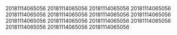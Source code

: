 20181114065056
20181114065056
20181114065056
20181114065056
20181114065056
20181114065056
20181114065056
20181114065056
20181114065056
20181114065056
20181114065056
20181114065056
20181114065056
20181114065056
20181114065056
